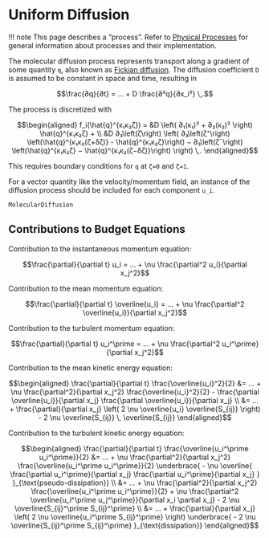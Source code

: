 # Uniform Diffusion

!!! note
    This page describes a “process”. Refer to [Physical Processes](@ref) for general information about processes and their implementation.

The molecular diffusion process represents transport along a gradient of some quantity ``q``, also known as [Fickian diffusion](https://en.wikipedia.org/wiki/Fick%27s_laws_of_diffusion).
The diffusion coefficient ``D`` is assumed to be constant in space and time, resulting in

```math
\frac{∂q}{∂t} = … + D \frac{∂²q}{∂x_i²} \,.
```

The process is discretized with

```math
\begin{aligned}
f_i(\hat{q}^{κ₁κ₂ζ}) =
&D \left( ∂₁(κ₁)² + ∂₂(κ₂)² \right) \hat{q}^{κ₁κ₂ζ}
+ \\
&D
∂₃\left(ζ\right)
\left(
∂₃\left(ζ⁺\right)
\left(\hat{q}^{κ₁κ₂(ζ+δζ)} - \hat{q}^{κ₁κ₂ζ}\right)
−
∂₃\left(ζ¯\right)
\left(\hat{q}^{κ₁κ₂ζ} − \hat{q}^{κ₁κ₂(ζ−δζ)}\right)
\right) \,.
\end{aligned}
```

This requires boundary conditions for ``q`` at ``ζ=0`` and ``ζ=1``.

For a vector quantity like the velocity/momentum field, an instance of the diffusion process should be included for each component ``u_i``.

```@docs
MolecularDiffusion
```

## Contributions to Budget Equations

Contribution to the instantaneous momentum equation:

```math
\frac{\partial}{\partial t} u_i = …
+ \nu \frac{\partial^2 u_i}{\partial x_j^2}
```

Contribution to the mean momentum equation:

```math
\frac{\partial}{\partial t} \overline{u_i} = …
+ \nu \frac{\partial^2 \overline{u_i}}{\partial x_j^2}
```

Contribution to the turbulent momentum equation:

```math
\frac{\partial}{\partial t} u_i^\prime = …
+ \nu \frac{\partial^2 u_i^\prime}{\partial x_j^2}
```

Contribution to the mean kinetic energy equation:

```math
\begin{aligned}
\frac{\partial}{\partial t} \frac{\overline{u_i}^2}{2} &= …
+ \nu \frac{\partial^2}{\partial x_j^2} \frac{\overline{u_i}^2}{2}
- \frac{\partial \overline{u_i}}{\partial x_j}
  \frac{\partial \overline{u_i}}{\partial x_j}
\\ &= …
+ \frac{\partial}{\partial x_j} \left(
2 \nu \overline{u_i} \overline{S_{ij}}
\right)
- 2 \nu \overline{S_{ij}} \, \overline{S_{ij}}
\end{aligned}
```

Contribution to the turbulent kinetic energy equation:

```math
\begin{aligned}
\frac{\partial}{\partial t} \frac{\overline{u_i^\prime u_i^\prime}}{2} &= …
+ \nu \frac{\partial^2}{\partial x_j^2} \frac{\overline{u_i^\prime u_i^\prime}}{2}
\underbrace{ - \nu \overline{
  \frac{\partial u_i^\prime}{\partial x_j}
  \frac{\partial u_i^\prime}{\partial x_j} } }_{\text{pseudo-dissipation}}
\\ &= …
+ \nu \frac{\partial^2}{\partial x_j^2} \frac{\overline{u_i^\prime u_i^\prime}}{2}
+ \nu \frac{\partial^2 \overline{u_i^\prime u_j^\prime}}{\partial x_i \partial x_j}
- 2 \nu \overline{S_{ij}^\prime S_{ij}^\prime}
\\ &= …
+ \frac{\partial}{\partial x_j} \left(
  2 \nu \overline{u_i^\prime S_{ij}^\prime}
\right)
\underbrace{ - 2 \nu \overline{S_{ij}^\prime S_{ij}^\prime} }_{\text{dissipation}}
\end{aligned}
```
